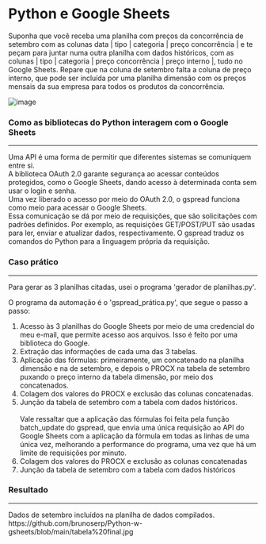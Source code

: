# Python e Google Sheets
Suponha que você receba uma planilha com preços da concorrência de setembro com as colunas data | tipo | categoria | preço concorrência | e te peçam para juntar numa outra planilha com dados históricos, com as colunas | tipo | categoria | preço concorrência | preço interno |, tudo no Google Sheets.
Repare que na coluna de setembro falta a coluna de preço interno, que pode ser incluída por uma planilha dimensão com os preços mensais da sua empresa para todos os produtos da concorrência.

![image](https://github.com/user-attachments/assets/43f3594c-03f2-4f57-b0a1-3575b3aa3763)


<h3>Como as bibliotecas do Python interagem com o Google Sheets </h3>
<hr>
Uma API é uma forma de permitir que diferentes sistemas se comuniquem entre si. <br>
A biblioteca OAuth 2.0 garante segurança ao acessar conteúdos protegidos, como o Google Sheets, dando acesso à determinada conta sem usar o login e senha. <br>
Uma vez liberado o acesso por meio do OAuth 2.0, o gspread funciona como meio para acessar o Google Sheets. <br>
Essa comunicação se dá por meio de requisições, que são solicitações com padrões definidos. Por exemplo, as requisições GET/POST/PUT são usadas para ler, enviar e atualizar dados, respectivamente. O gspread traduz os comandos do Python para a linguagem própria da requisição.

<h3>Caso prático</h3>
<hr>
<p>Para gerar as 3 planilhas citadas, usei o programa 'gerador de planilhas.py'.</p>
<p>O programa da automação é o 'gspread_prática.py', que segue o passo a passo:</p>

<ol>
    <li>Acesso às 3 planilhas do Google Sheets por meio de uma credencial do meu e-mail, que permite acesso aos arquivos. Isso é feito por uma biblioteca do Google.</li>
    <li>Extração das informações de cada uma das 3 tabelas.</li>
    <li>Aplicação das fórmulas: primeiramente, um concatenado na planilha dimensão e na de setembro, e depois o PROCX na tabela de setembro puxando o preço interno da tabela dimensão, por meio dos concatenados.</li>
    <li>Colagem dos valores do PROCX e exclusão das colunas concatenadas.</li>
    <li>Junção da tabela de setembro com a tabela com dados históricos.</li>
<br>
Vale ressaltar que a aplicação das fórmulas foi feita pela função batch_update do gspread, que envia uma única requisição ao API do Google Sheets com a aplicação da fórmula em todas as linhas de uma única vez, melhorando a performance do programa, uma vez que há um limite de requisições por minuto. <br>

  <li>Colagem dos valores do PROCX e exclusão as colunas concatenadas</li>
  <li>Junção da tabela de setembro com a tabela com dados históricos</li>
</ol>

<h3>Resultado</h3>
<hr>
Dados de setembro incluídos na planilha de dados compilados. <br>
https://github.com/brunoserp/Python-w-gsheets/blob/main/tabela%20final.jpg
